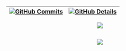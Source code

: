 

| [![GitHub Commits](http://github-profile-summary-cards.vercel.app/api/cards/productive-time?username=sales-gb&theme=dracula&utcOffset=-3)](https://github.com/vn7n24fzkq/github-profile-summary-cards) | [![GitHub Details](http://github-profile-summary-cards.vercel.app/api/cards/profile-details?username=sales-gb&theme=dracula)](https://github.com/vn7n24fzkq/github-profile-summary-cards) |
| ------------------------------------------------------------------------------------------------------------------------------------------------------------------------------------------------------ | ----------------------------------------------------------------------------------------------------------------------------------------------------------------------------------------- |

  <div align="center" >
<a href="https://skillicons.dev"   >
  <img src="https://skillicons.dev/icons?i=git,vscode,javascript,typescript,css,html,react,next,tailwind,sass,nodejs,express,figma,github,materialui,styledcomponents,vercel,postgres,linkedin,instagram,shadcn" />
</a>
  <br />

  </div>

##

   <div align="center" >
     <img src="https://github-profile-trophy.vercel.app/?username=sales-gb&row=1&column=6&theme=dracula&margin-w=15&margin-h=15"/>
  </div>
